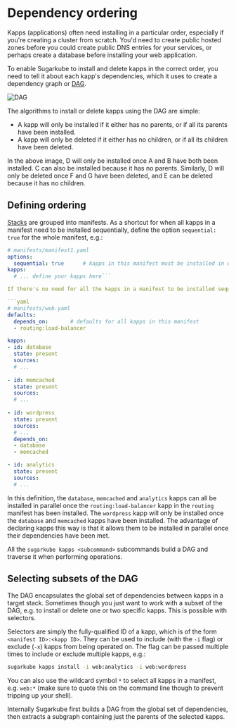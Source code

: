 # Dependency ordering

Kapps (applications) often need installing in a particular order, especially if you're creating a cluster from scratch. You'd need to create public hosted zones before you could create public DNS entries for your services, or perhaps create a database before installing your web application.

To enable Sugarkube to install and delete kapps in the correct order, you need to tell it about each kapp's dependencies, which it uses to create a dependency graph or [DAG](https://en.wikipedia.org/wiki/Directed_acyclic_graph).

![DAG](dag.png)

The algorithms to install or delete kapps using the DAG are simple:

* A kapp will only be installed if it either has no parents, or if all its parents have been installed.
* A kapp will only be deleted if it either has no children, or if all its children have been deleted.

In the above image, D will only be installed once A and B have both been installed. C can also be installed because it has no parents. Similarly, D will only be deleted once F and G have been deleted, and E can be deleted because it has no children.

## Defining ordering

[Stacks](stacks.md) are grouped into manifests. As a shortcut for when all kapps in a manifest need to be installed sequentially, define the option `sequential: true` for the whole manifest, e.g.:

```yaml
# manifests/manifest1.yaml
options:
  sequential: true      # kapps in this manifest must be installed in order
kapps:
  # ... define your kapps here```

If there's no need for all the kapps in a manifest to be installed sequentially, you can declare a list of kapps that a kapp requires with the `depends_on` key, e.g.

```yaml
# manifests/web.yaml
defaults:
  depends_on:       # defaults for all kapps in this manifest
  - routing:load-balancer

kapps:
- id: database
  state: present
  sources:
  # ...
  
- id: memcached
  state: present
  sources:
  # ...
  
- id: wordpress
  state: present
  sources:
  # ...
  depends_on:
  - database
  - memcached

- id: analytics
  state: present
  sources:
  # ...
```

In this definition, the `database`, `memcached` and `analytics` kapps can all be installed in parallel once the `routing:load-balancer` kapp in the `routing` manifest has been installed. The `wordpress` kapp will only be installed once the `database` and `memcached` kapps have been installed. The advantage of declaring kapps this way is that it allows them to be installed in parallel once their dependencies have been met.

All the `sugarkube kapps <subcommand>` subcommands build a DAG and traverse it when performing operations.  

## Selecting subsets of the DAG

The DAG encapsulates the global set of dependencies between kapps in a target stack. Sometimes though you just want to work with a subset of the DAG, e.g. to install or delete one or two specific kapps. This is possible with selectors.

Selectors are simply the fully-qualified ID of a kapp, which is of the form `<manifest ID>:<kapp ID>`. They can be used to include (with the `-i` flag) or exclude (`-x`) kapps from being operated on. The flag can be passed multiple times to include or exclude multiple kapps, e.g.:

```bash
sugarkube kapps install -i web:analytics -i web:wordpress
```

You can also use the wildcard symbol `*` to select all kapps in a manifest, e.g. `web:*` (make sure to quote this on the command line though to prevent tripping up your shell).

Internally Sugarkube first builds a DAG from the global set of dependencies, then extracts a subgraph containing just the parents of the selected kapps.
